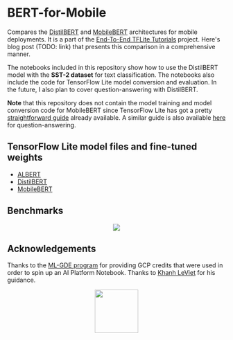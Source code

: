 # BERT-for-Mobile
Compares the [DistilBERT](https://arxiv.org/abs/1910.01108) and [MobileBERT](https://arxiv.org/abs/2004.02984) architectures for mobile deployments. It is a part of the [End-To-End TFLite Tutorials](https://github.com/ml-gde/e2e-tflite-tutorials) project. Here's blog post (TODO: link) that presents this comparison in a comprehensive manner. 

The notebooks included in this repository show how to use the DistilBERT model with the **SST-2 dataset** for text classification. The notebooks also include the code for TensorFlow Lite model conversion and evaluation. In the future, I also plan to cover question-answering with DistilBERT. 

**Note** that this repository does not contain the model training and model conversion code for MobileBERT since TensorFlow Lite has got a pretty [straightforward guide](https://www.tensorflow.org/lite/tutorials/model_maker_text_classification) already available. A similar guide is also available [here](https://www.tensorflow.org/lite/tutorials/model_maker_question_answer) for question-answering. 

## TensorFlow Lite model files and fine-tuned weights

* [ALBERT](https://github.com/sayakpaul/BERT-for-Mobile/releases/tag/v0.5.0)
* [DistilBERT](https://github.com/sayakpaul/BERT-for-Mobile/releases/tag/v0.4.0)
* [MobileBERT](https://github.com/sayakpaul/BERT-for-Mobile/releases/tag/v0.3.0)

## Benchmarks 

<div align="center"><img src="https://i.ibb.co/0GNVQRz/IMAGE.png"></img></div>

## Acknowledgements

Thanks to the [ML-GDE program](https://developers.google.com/community/experts) for providing GCP credits that were used in order to spin up an AI Platform Notebook. Thanks to [Khanh LeViet](https://twitter.com/khanhlvg) for his guidance. 

<div align="center"><img src="https://i.ibb.co/ZXtwJjV/Webp-net-resizeimage.png" width="100" height="100"></img></div>
